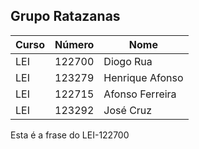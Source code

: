 ## Grupo Ratazanas

| Curso         | Número  | Nome            | 
|---------------|---------|-----------------|
| LEI           | 122700  | Diogo Rua       | 
| LEI           | 123279  | Henrique Afonso |  
| LEI           | 122715  | Afonso Ferreira | 
| LEI           | 123292  | José Cruz       |
Esta é a frase do LEI-122700